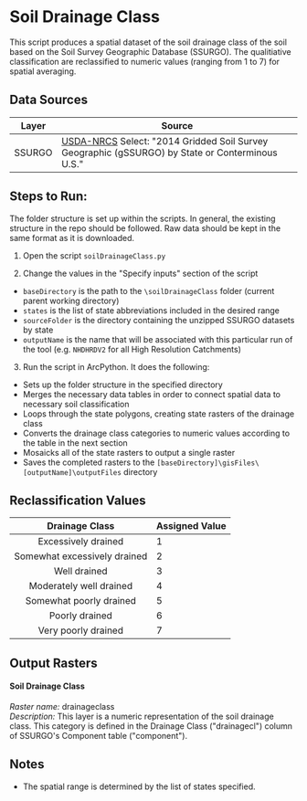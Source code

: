 Soil Drainage Class
===================

This script produces a spatial dataset of the soil drainage class of the soil 
based on the Soil Survey Geographic Database (SSURGO). The qualitiative 
classification are reclassified to numeric values (ranging from 1 to 7) for 
spatial averaging. 


## Data Sources
| Layer   | Source | 
|:-----:  | ------ | 
| SSURGO  | [USDA-NRCS](http://datagateway.nrcs.usda.gov/GDGOrder.aspx?order=QuickState) Select: "2014 Gridded Soil Survey Geographic (gSSURGO) by State or Conterminous U.S."|


## Steps to Run:

The folder structure is set up within the scripts. In general, the existing 
structure in the repo should be followed. Raw data should be kept in the same 
format as it is downloaded.

1. Open the script `soilDrainageClass.py`

2. Change the values in the "Specify inputs" section of the script
 - `baseDirectory` is the path to the `\soilDrainageClass` folder 
 (current parent working directory)
 - `states` is the list of state abbreviations included in the desired range
 - `sourceFolder` is the directory containing the unzipped SSURGO datasets by 
 state 
 - `outputName` is the name that will be associated with this particular run of 
 the tool (e.g. `NHDHRDV2` for all High Resolution Catchments)

3. Run the script in ArcPython. It does the following:
 - Sets up the folder structure in the specified directory
 - Merges the necessary data tables in order to connect spatial data to 
 necessary soil classification
 - Loops through the state polygons, creating state rasters of the drainage 
 class
 - Converts the drainage class categories to numeric values according to the 
 table in the next section
 - Mosaicks all of the state rasters to output a single raster
 - Saves the completed rasters to the 
 `[baseDirectory]\gisFiles\[outputName]\outputFiles` directory
 
 
## Reclassification Values
|        Drainage Class       | Assigned Value |
|:---------------------------:| -------------- |
| Excessively drained         |      1         |
| Somewhat excessively drained|      2         |
| Well drained                |      3         |
| Moderately well drained     |      4         |
| Somewhat poorly drained     |      5         |
| Poorly drained              |      6         |
| Very poorly drained         |      7         |


## Output Rasters

#### Soil Drainage Class
*Raster name:* drainageclass <br>
*Description:* This layer is a numeric representation of the soil drainage class. 
This category is defined in the Drainage Class ("drainagecl") column of 
SSURGO's Component table ("component").


## Notes

- The spatial range is determined by the list of states specified.